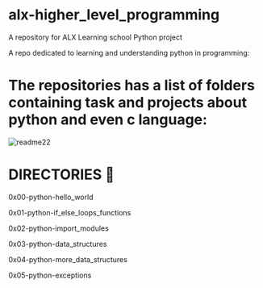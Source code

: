 # alx-higher_level_programming

A repository for ALX Learning school Python project

A repo dedicated to learning and understanding python in programming:
# The repositories has a list of folders containing task and projects about python and even c language:

![readme22](https://user-images.githubusercontent.com/111011053/208517891-7e95925e-0952-4dd3-a9b7-69c62bac7c6a.png)

# DIRECTORIES 📁

0x00-python-hello_world

0x01-python-if_else_loops_functions

0x02-python-import_modules

0x03-python-data_structures

0x04-python-more_data_structures

0x05-python-exceptions



